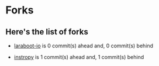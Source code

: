 # Forks
## Here's the list of forks
- [laraboot-io](https:/laraboot-io}/vitraya-ramunong) is 0 commit(s) ahead and, 0 commit(s) behind
 
- [instropy](https:/instropy}/vitraya-ramunong) is 1 commit(s) ahead and, 1 commit(s) behind
 
